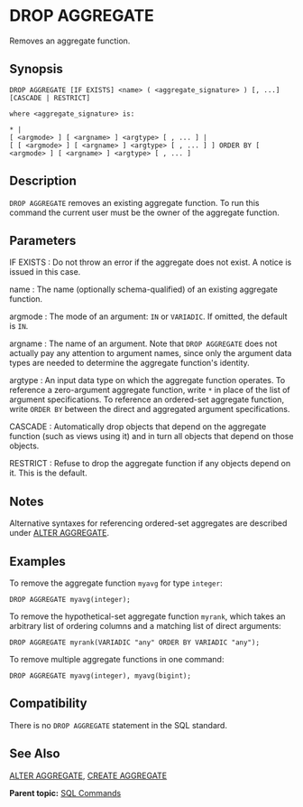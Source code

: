 # DROP AGGREGATE 

Removes an aggregate function.

## Synopsis 

``` {#sql_command_synopsis}
DROP AGGREGATE [IF EXISTS] <name> ( <aggregate_signature> ) [, ...] [CASCADE | RESTRICT]

where <aggregate_signature> is:

* |
[ <argmode> ] [ <argname> ] <argtype> [ , ... ] |
[ [ <argmode> ] [ <argname> ] <argtype> [ , ... ] ] ORDER BY [ <argmode> ] [ <argname> ] <argtype> [ , ... ]
```

## Description 

`DROP AGGREGATE` removes an existing aggregate function. To run this command the current user must be the owner of the aggregate function.

## Parameters 

IF EXISTS
:   Do not throw an error if the aggregate does not exist. A notice is issued in this case.

name
:   The name \(optionally schema-qualified\) of an existing aggregate function.

argmode
:   The mode of an argument: `IN` or `VARIADIC`. If omitted, the default is `IN`.

argname
:   The name of an argument. Note that `DROP AGGREGATE` does not actually pay any attention to argument names, since only the argument data types are needed to determine the aggregate function's identity.

argtype
:   An input data type on which the aggregate function operates. To reference a zero-argument aggregate function, write `*` in place of the list of argument specifications. To reference an ordered-set aggregate function, write `ORDER BY` between the direct and aggregated argument specifications.

CASCADE
:   Automatically drop objects that depend on the aggregate function \(such as views using it\) and in turn all objects that depend on those objects.

RESTRICT
:   Refuse to drop the aggregate function if any objects depend on it. This is the default.

## Notes 

Alternative syntaxes for referencing ordered-set aggregates are described under [ALTER AGGREGATE](ALTER_AGGREGATE.html).

## Examples 

To remove the aggregate function `myavg` for type `integer`:

```
DROP AGGREGATE myavg(integer);
```

To remove the hypothetical-set aggregate function `myrank`, which takes an arbitrary list of ordering columns and a matching list of direct arguments:

```
DROP AGGREGATE myrank(VARIADIC "any" ORDER BY VARIADIC "any");
```

To remove multiple aggregate functions in one command:

```
DROP AGGREGATE myavg(integer), myavg(bigint);
```

## Compatibility 

There is no `DROP AGGREGATE` statement in the SQL standard.

## See Also 

[ALTER AGGREGATE](ALTER_AGGREGATE.html), [CREATE AGGREGATE](CREATE_AGGREGATE.html)

**Parent topic:** [SQL Commands](../sql_commands/sql_ref.html)

